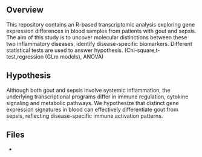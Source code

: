 ## Overview 

This repository contains an R-based transcriptomic analysis exploring gene expression differences in blood samples from patients with gout and sepsis.
The aim of this study is to uncover molecular distinctions between these two inflammatory diseases, identify disease-specific biomarkers.
Different statistical tests are used to answer hypothesis. (Chi-square,t-test,regression (GLm models), ANOVA)

## Hypothesis
Although both gout and sepsis involve systemic inflammation, the underlying transcriptional programs differ in immune regulation, cytokine signaling and metabolic pathways.
We hypothesize that distinct gene expression signatures in blood can effectively differentiate gout from sepsis, reflecting disease-specific immune activation patterns.

## Files
- 
